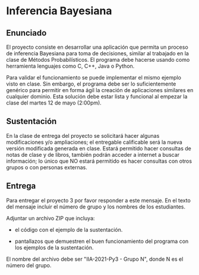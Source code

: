 # Inferencia Bayesiana

## Enunciado

El proyecto consiste en desarrollar una aplicación que permita un proceso de inferencia Bayesiana para toma de decisiones, similar al trabajado en la clase de Métodos Probabilísticos. El programa debe hacerse usando como herramienta lenguajes como C, C++, Java o Python.

Para validar el funcionamiento se puede implementar el mismo ejemplo visto en clase. Sin embargo, el programa debe ser lo suficientemente genérico para permitir en forma ágil la creación de aplicaciones similares en cualquier dominio. Esta solución debe estar lista y funcional al empezar la clase del martes 12 de mayo (2:00pm).

## Sustentación

En la clase de entrega del proyecto se solicitará hacer algunas modificaciones y/o ampliaciones; el entregable calificable será la nueva versión modificada generada en clase. Estará permitido hacer consultas de notas de clase y de libros, también podrán acceder a internet a buscar información; lo único que NO estará permitido es hacer consultas con otros grupos o con personas externas.

## Entrega

Para entregar el proyecto 3 por favor responder a este mensaje. En el texto del mensaje incluir el número de grupo y los nombres de los estudiantes.

Adjuntar un archivo ZIP que incluya:

- el código con el ejemplo de la sustentación.

- pantallazos que demuestren el buen funcionamiento del programa con los ejemplos de la sustentación.

El nombre del archivo debe ser "IIA-2021-Py3 - Grupo N", donde N es el número del grupo. 